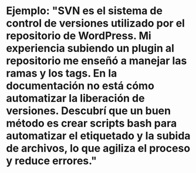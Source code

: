 # Ejemplo: "SVN es el sistema de control de versiones utilizado por el repositorio de WordPress. Mi experiencia subiendo un plugin al repositorio me enseñó a manejar las ramas y los tags. En la documentación no está cómo automatizar la liberación de versiones. Descubrí que un buen método es crear scripts bash para automatizar el etiquetado y la subida de archivos, lo que agiliza el proceso y reduce errores."
